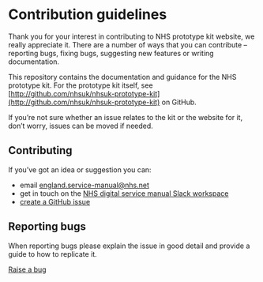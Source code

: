 # Contribution guidelines

Thank you for your interest in contributing to NHS prototype kit website, we really appreciate it. There are a number of ways that you can contribute – reporting bugs, fixing bugs, suggesting new features or writing documentation.

This repository contains the documentation and guidance for the NHS prototype kit. For the prototype kit itself, see [http://github.com/nhsuk/nhsuk-prototype-kit](http://github.com/nhsuk/nhsuk-prototype-kit) on GitHub.

If you’re not sure whether an issue relates to the kit or the website for it, don’t worry, issues can be moved if needed.

## Contributing

If you’ve got an idea or suggestion you can:

- email [england.service-manual@nhs.net](mailto:england.service-manual@nhs.net)
- get in touch on the [NHS digital service manual Slack workspace](https://nhs-service-manual.slack.com/messages/CFYL2GDGW)
- [create a GitHub issue](https://github.com/nhsuk/nhsuk.service-manual.prototype-kit.docs/issues/new)

## Reporting bugs

When reporting bugs please explain the issue in good detail and provide a guide to how to replicate it.

[Raise a bug](https://github.com/nhsuk/nhsuk.service-manual.prototype-kit.docs/issues/new?template=BUG_REPORT.md)
